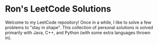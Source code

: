 # Ron's LeetCode Solutions
Welcome to my LeetCode repository! Once in a while, I like to solve a few problems to "stay in shape". 
This collection of personal solutions is solved primarily with Java, C++, and Python (with some extra languages thrown in).
